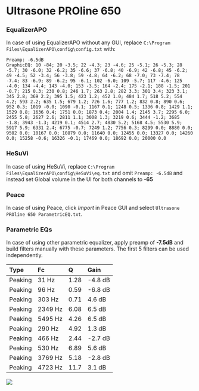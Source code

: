 # Ultrasone PROline 650

### EqualizerAPO
In case of using EqualizerAPO without any GUI, replace `C:\Program Files\EqualizerAPO\config\config.txt`
with:
```
Preamp: -6.5dB
GraphicEQ: 10 -84; 20 -3.5; 22 -4.3; 23 -4.6; 25 -5.1; 26 -5.3; 28 -5.7; 30 -6.0; 32 -6.2; 35 -6.6; 37 -6.8; 40 -6.9; 42 -6.8; 45 -6.2; 49 -4.5; 52 -3.4; 56 -3.8; 59 -4.8; 64 -6.2; 68 -7.0; 73 -7.4; 78 -7.4; 83 -6.9; 89 -6.2; 95 -6.1; 102 -6.0; 109 -5.7; 117 -4.6; 125 -4.0; 134 -4.4; 143 -4.0; 153 -3.5; 164 -2.4; 175 -2.1; 188 -1.5; 201 -0.7; 215 0.3; 230 0.8; 246 1.7; 263 2.8; 282 3.3; 301 3.4; 323 3.1; 345 2.8; 369 2.2; 395 1.5; 423 1.2; 452 1.0; 484 1.7; 518 5.2; 554 4.2; 593 2.2; 635 1.5; 679 1.2; 726 1.6; 777 1.2; 832 0.8; 890 0.6; 952 0.3; 1019 -0.0; 1090 -0.1; 1167 0.1; 1248 0.5; 1336 0.8; 1429 1.1; 1529 0.8; 1636 0.4; 1751 0.0; 1873 0.4; 2004 1.4; 2145 3.7; 2295 6.0; 2455 5.8; 2627 2.6; 2811 1.1; 3008 1.3; 3219 0.6; 3444 -1.2; 3685 -1.8; 3943 -1.3; 4219 0.1; 4514 2.7; 4830 5.2; 5168 4.5; 5530 5.9; 5917 5.9; 6331 2.4; 6775 -0.7; 7249 1.2; 7756 0.3; 8299 0.0; 8880 0.0; 9502 0.0; 10167 0.0; 10879 0.0; 11640 0.0; 12455 0.0; 13327 0.0; 14260 0.0; 15258 -0.6; 16326 -0.1; 17469 0.0; 18692 0.0; 20000 0.0
```

### HeSuVi
In case of using HeSuVi, replace `C:\Program Files\EqualizerAPO\config\HeSuVi\eq.txt` and omit `Preamp:
-6.5dB` and instead set Global volume in the UI for both channels to **-65**

### Peace
In case of using Peace, click *Import* in Peace GUI and select `Ultrasone PROline 650 ParametricEQ.txt`.

### Parametric EQs
In case of using other parametric equalizer, apply preamp of **-7.5dB** and build filters manually with
these parameters. The first 5 filters can be used independently.

| Type    | Fc      |     Q | Gain    |
|:--------|:--------|:------|:--------|
| Peaking | 31 Hz   |  1.28 | -4.8 dB |
| Peaking | 96 Hz   |  0.59 | -6.8 dB |
| Peaking | 303 Hz  |  0.71 | 4.6 dB  |
| Peaking | 2349 Hz |  6.08 | 6.5 dB  |
| Peaking | 5495 Hz |  4.26 | 6.5 dB  |
| Peaking | 290 Hz  |  4.92 | 1.3 dB  |
| Peaking | 466 Hz  |  2.44 | -2.7 dB |
| Peaking | 530 Hz  |  6.89 | 5.6 dB  |
| Peaking | 3769 Hz |  5.18 | -2.8 dB |
| Peaking | 4723 Hz | 11.7  | 3.1 dB  |

![](https://raw.githubusercontent.com/jaakkopasanen/AutoEq/master/results/headphonecom/headphonecom/Ultrasone%20PROline%20650/Ultrasone%20PROline%20650.png)